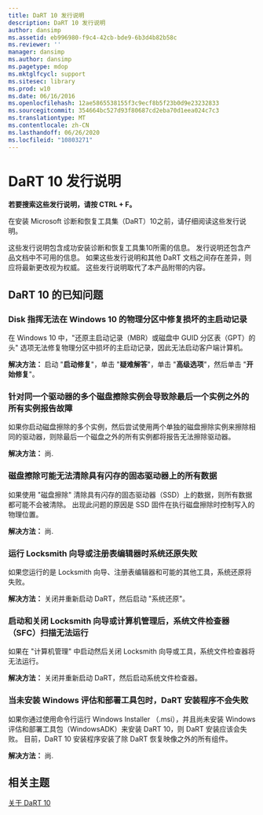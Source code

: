 ```yaml
---
title: DaRT 10 发行说明
description: DaRT 10 发行说明
author: dansimp
ms.assetid: eb996980-f9c4-42cb-bde9-6b3d4b82b58c
ms.reviewer: ''
manager: dansimp
ms.author: dansimp
ms.pagetype: mdop
ms.mktglfcycl: support
ms.sitesec: library
ms.prod: w10
ms.date: 06/16/2016
ms.openlocfilehash: 12ae5865538155f3c9ecf8b5f23b0d9e23232833
ms.sourcegitcommit: 354664bc527d93f80687cd2eba70d1eea024c7c3
ms.translationtype: MT
ms.contentlocale: zh-CN
ms.lasthandoff: 06/26/2020
ms.locfileid: "10803271"
---
```

# DaRT 10 发行说明


**若要搜索这些发行说明，请按 CTRL + F。**

在安装 Microsoft 诊断和恢复工具集（DaRT）10之前，请仔细阅读这些发行说明。

这些发行说明包含成功安装诊断和恢复工具集10所需的信息。 发行说明还包含产品文档中不可用的信息。 如果这些发行说明和其他 DaRT 文档之间存在差异，则应将最新更改视为权威。 这些发行说明取代了本产品附带的内容。

## DaRT 10 的已知问题


### Disk 指挥无法在 Windows 10 的物理分区中修复损坏的主启动记录

在 Windows 10 中，"还原主启动记录（MBR）或磁盘中 GUID 分区表（GPT）的头" 选项无法修复物理分区中损坏的主启动记录，因此无法启动客户端计算机。

**解决方法：** 启动 "**启动修复**"，单击 "**疑难解答**"，单击 "**高级选项**"，然后单击 "**开始修复**"。

### 针对同一个驱动器的多个磁盘擦除实例会导致除最后一个实例之外的所有实例报告故障

如果你启动磁盘擦除的多个实例，然后尝试使用两个单独的磁盘擦除实例来擦除相同的驱动器，则除最后一个磁盘之外的所有实例都将报告无法擦除驱动器。

**解决方法：** 尚.

### 磁盘擦除可能无法清除具有闪存的固态驱动器上的所有数据

如果使用 "磁盘擦除" 清除具有闪存的固态驱动器（SSD）上的数据，则所有数据都可能不会被清除。 出现此问题的原因是 SSD 固件在执行磁盘擦除时控制写入的物理位置。

**解决方法：** 尚.

### 运行 Locksmith 向导或注册表编辑器时系统还原失败

如果您运行的是 Locksmith 向导、注册表编辑器和可能的其他工具，系统还原将失败。

**解决方法：** 关闭并重新启动 DaRT，然后启动 "系统还原"。

### 启动和关闭 Locksmith 向导或计算机管理后，系统文件检查器（SFC）扫描无法运行

如果在 "计算机管理" 中启动然后关闭 Locksmith 向导或工具，系统文件检查器将无法运行。

**解决方法：** 关闭并重新启动 DaRT，然后启动系统文件检查器。

### <a href="" id="-------------dart-installer-does-not-fail-when-the-windows-assessment-and-deployment-kit-is-not-installed"></a> 当未安装 Windows 评估和部署工具包时，DaRT 安装程序不会失败

如果你通过使用命令行运行 Windows Installer （.msi），并且尚未安装 Windows 评估和部署工具包（WindowsADK）来安装 DaRT 10，则 DaRT 安装应该会失败。 目前，DaRT 10 安装程序安装了除 DaRT 恢复映像之外的所有组件。

**解决方法：** 尚.

## 相关主题


[关于 DaRT 10](about-dart-10.md)

 

 





